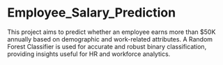 # Employee_Salary_Prediction
This project aims to predict whether an employee earns more than $50K annually based on demographic and work-related attributes. A Random Forest Classifier is used for accurate and robust binary classification, providing insights useful for HR and workforce analytics.
